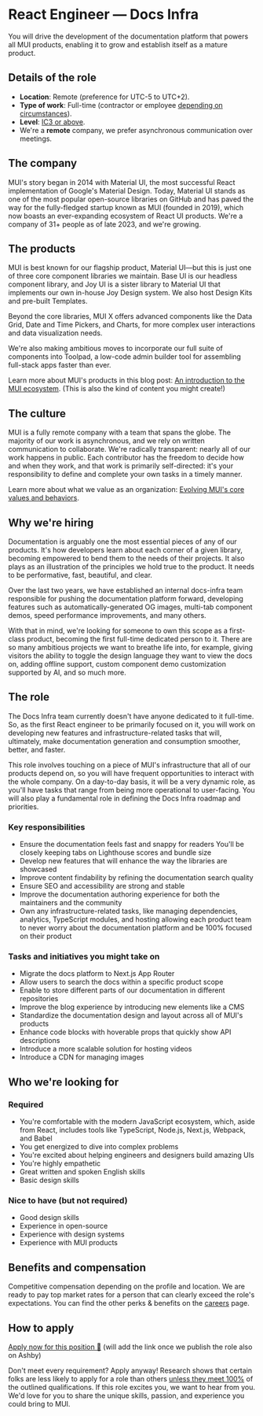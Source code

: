 # React Engineer — Docs Infra

<p class="description">You will drive the development of the documentation platform that powers all MUI products, enabling it to grow and establish itself as a mature product.</p>

## Details of the role

- **Location**: Remote (preference for UTC-5 to UTC+2).
- **Type of work**: Full-time (contractor or employee [depending on circumstances](https://mui-org.notion.site/Hiring-FAQ-64763b756ae44c37b47b081f98915501#494af1f358794028beb4b7697b5d3102)).
- **Level**: [IC3 or above](https://mui-org.notion.site/Leveling-at-MUI-5c30f9bfe65149d697f346447cef9db1).
- We're a **remote** company, we prefer asynchronous communication over meetings.

## The company

MUI's story began in 2014 with Material UI, the most successful React implementation of Google's Material Design.
Today, Material UI stands as one of the most popular open-source libraries on GitHub and has paved the way for the fully-fledged startup known as MUI (founded in 2019), which now boasts an ever-expanding ecosystem of React UI products.
We're a company of 31+ people as of late 2023, and we're growing.

## The products

MUI is best known for our flagship product, Material UI—but this is just one of three core component libraries we maintain.
Base UI is our headless component library, and Joy UI is a sister library to Material UI that implements our own in-house Joy Design system.
We also host Design Kits and pre-built Templates.

Beyond the core libraries, MUI X offers advanced components like the Data Grid, Date and Time Pickers, and Charts, for more complex user interactions and data visualization needs.

We're also making ambitious moves to incorporate our full suite of components into Toolpad, a low-code admin builder tool for assembling full-stack apps faster than ever.

Learn more about MUI's products in this blog post: [An introduction to the MUI ecosystem](https://mui.com/blog/mui-product-comparison/). (This is also the kind of content you might create!)

## The culture

MUI is a fully remote company with a team that spans the globe.
The majority of our work is asynchronous, and we rely on written communication to collaborate.
We're radically transparent: nearly all of our work happens in public.
Each contributor has the freedom to decide how and when they work, and that work is primarily self-directed: it's your responsibility to define and complete your own tasks in a timely manner.

Learn more about what we value as an organization: [Evolving MUI's core values and behaviors](https://mui.com/blog/2023-mui-values/).

## Why we're hiring

Documentation is arguably one the most essential pieces of any of our products.
It's how developers learn about each corner of a given library, becoming empowered to bend them to the needs of their projects.
It also plays as an illustration of the principles we hold true to the product. It needs to be performative, fast, beautiful, and clear.

Over the last two years, we have established an internal docs-infra team responsible for pushing the documentation platform forward, developing features such as automatically-generated OG images, multi-tab component demos, speed performance improvements, and many others.

With that in mind, we're looking for someone to own this scope as a first-class product, becoming the first full-time dedicated person to it.
There are so many ambitious projects we want to breathe life into, for example, giving visitors the ability to toggle the design language they want to view the docs on, adding offline support, custom component demo customization supported by AI, and so much more.

## The role

The Docs Infra team currently doesn't have anyone dedicated to it full-time.
So, as the first React engineer to be primarily focused on it, you will work on developing new features and infrastructure-related tasks that will, ultimately, make documentation generation and consumption smoother, better, and faster.

This role involves touching on a piece of MUI's infrastructure that all of our products depend on, so you will have frequent opportunities to interact with the whole company.
On a day-to-day basis, it will be a very dynamic role, as you'll have tasks that range from being more operational to user-facing.
You will also play a fundamental role in defining the Docs Infra roadmap and priorities.

### Key responsibilities

- Ensure the documentation feels fast and snappy for readers
  You'll be closely keeping tabs on Lighthouse scores and bundle size
- Develop new features that will enhance the way the libraries are showcased
- Improve content findability by refining the documentation search quality
- Ensure SEO and accessibility are strong and stable
- Improve the documentation authoring experience for both the maintainers and the community
- Own any infrastructure-related tasks, like managing dependencies, analytics, TypeScript modules, and hosting allowing each product team to never worry about the documentation platform and be 100% focused on their product

### Tasks and initiatives you might take on

- Migrate the docs platform to Next.js App Router
- Allow users to search the docs within a specific product scope
- Enable to store different parts of our documentation in different repositories
- Improve the blog experience by introducing new elements like a CMS
- Standardize the documentation design and layout across all of MUI's products
- Enhance code blocks with hoverable props that quickly show API descriptions
- Introduce a more scalable solution for hosting videos
- Introduce a CDN for managing images

## Who we're looking for

### Required

- You're comfortable with the modern JavaScript ecosystem, which, aside from React, includes tools like TypeScript, Node.js, Next.js, Webpack, and Babel
- You get energized to dive into complex problems
- You're excited about helping engineers and designers build amazing UIs
- You're highly empathetic
- Great written and spoken English skills
- Basic design skills

### Nice to have (but not required)

- Good design skills
- Experience in open-source
- Experience with design systems
- Experience with MUI products

## Benefits and compensation

Competitive compensation depending on the profile and location.
We are ready to pay top market rates for a person that can clearly exceed the role's expectations.
You can find the other perks & benefits on the [careers](https://mui.com/careers/#perks-and-benefits) page.

## How to apply

[Apply now for this position 📮](/careers/react-engineer-docs-infra/)
(will add the link once we publish the role also on Ashby)

Don't meet every requirement?
Apply anyway!
Research shows that certain folks are less likely to apply for a role than others [unless they meet 100%](https://hbr.org/2014/08/why-women-dont-apply-for-jobs-unless-theyre-100-qualified) of the outlined qualifications.
If this role excites you, we want to hear from you.
We'd love for you to share the unique skills, passion, and experience you could bring to MUI.
